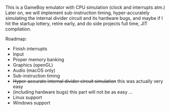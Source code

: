This is a GameBoy emulator with CPU simulation (clock and interrupts atm.) Later on, we will implement sub-instruction timing, hyper-accurately simulating the internal divider circuit and its hardware bugs, and maybe if I hit the startup lottery, retire early, and do side projects full time, JIT compilation. 

Roadmap:

- Finish interrupts
- Input
- Proper memory banking
- Graphics (openGL)
- Audio (macOS only)
- Sub-instruction timing
- ~~Hyper-accurate internal divider circuit simulation~~ this was actually very easy
- (including hardware bugs) this part will not be as easy ...
- Linux support
- Windows support